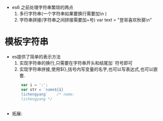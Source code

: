 * es6 之前处理字符串繁琐的两点
    1. 多行字符串(一个字符串如果要换行需要加\n )
    2. 字符串拼接(字符串之间拼接需要加+号)
var text = "登哥喜欢秋葵\n"
# 模板字符串
* es提供了简单的表示方法
    1. 实现字符串的换行,只需要在字符串开头和结尾加` 符号即可
    2. 实现字符串拼接,使用${},括号内写变量的名字,也可以写表达式,也可以嵌套.
    ```js
        var i = ':';
        var str = `name${i}
        lichengyang`    /* name:  
        lichengyang */
        
    ```
* 拓展:


